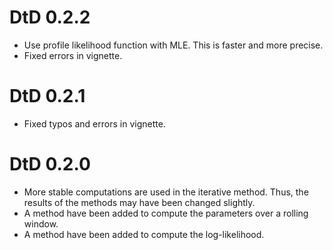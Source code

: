 # DtD 0.2.2
* Use profile likelihood function with MLE. This is faster and more precise.
* Fixed errors in vignette.

# DtD 0.2.1
* Fixed typos and errors in vignette.

# DtD 0.2.0
* More stable computations are used in the iterative method. Thus, the results 
  of the methods may have been changed slightly.
* A method have been added to compute the parameters over a rolling window.
* A method have been added to compute the log-likelihood.
